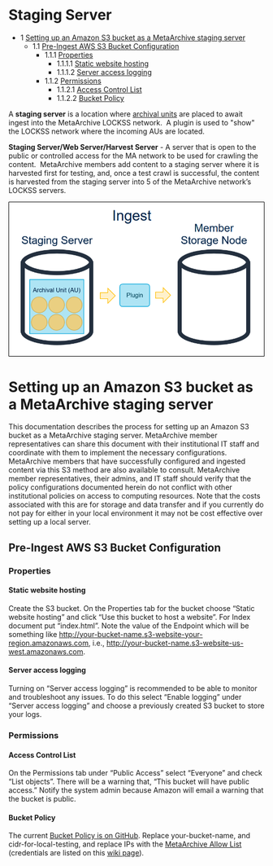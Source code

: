 Staging Server
==============


* 1 [Setting up an Amazon S3 bucket as a MetaArchive staging server](#StagingServer-SettingupanAmazonS3bucketasaMetaArchivestagingserver)
	+ 1.1 [Pre-Ingest AWS S3 Bucket Configuration](#StagingServer-Pre-IngestAWSS3BucketConfiguration)
		- 1.1.1 [Properties](#StagingServer-Properties)
			* 1.1.1.1 [Static website hosting](#StagingServer-Staticwebsitehosting)
			* 1.1.1.2 [Server access logging](#StagingServer-Serveraccesslogging)
		- 1.1.2 [Permissions](#StagingServer-Permissions)
			* 1.1.2.1 [Access Control List](#StagingServer-AccessControlList)
			* 1.1.2.2 [Bucket Policy](#StagingServer-BucketPolicy)


A **staging server** is a location where [archival units](/public-documentation/MetaArchive-Cooperative/Knowledge-Base/Archival-Units-(AUs)) are placed to await ingest into the MetaArchive LOCKSS network.  A plugin is used to "show" the LOCKSS network where the incoming AUs are located.

**Staging Server/Web Server/Harvest Server** - A server that is open to the public or controlled access for the MA network to be used for crawling the content.  MetaArchive members add content to a staging server where it is harvested first for testing, and, once a test crawl is successful, the content is harvested from the staging server into 5 of the MetaArchive network’s LOCKSS servers.

![Ingest_02.png](attachments/Ingest_02.png)

Setting up an Amazon S3 bucket as a MetaArchive staging server
==============================================================

This documentation describes the process for setting up an Amazon S3 bucket as a MetaArchive staging server. MetaArchive member representatives can share this document with their institutional IT staff and coordinate with them to implement the necessary configurations. MetaArchive members that have successfully configured and ingested content via this S3 method are also available to consult. MetaArchive member representatives, their admins, and IT staff should verify that the policy configurations documented herein do not conflict with other institutional policies on access to computing resources. Note that the costs associated with this are for storage and data transfer and if you currently do not pay for either in your local environment it may not be cost effective over setting up a local server. 

Pre-Ingest AWS S3 Bucket Configuration
--------------------------------------

### Properties

#### Static website hosting

Create the S3 bucket. On the Properties tab for the bucket choose “Static website hosting” and click “Use this bucket to host a website”. For Index document put “index.html”. Note the value of the Endpoint which will be something like <http://your-bucket-name.s3-website-your-region.amazonaws.com>, i.e., <http://your-bucket-name.s3-website-us-west.amazonaws.com>. 

#### Server access logging

Turning on “Server access logging” is recommended to be able to monitor and troubleshoot any issues. To do this select “Enable logging” under “Server access logging” and choose a previously created S3 bucket to store your logs.

### Permissions

#### Access Control List

On the Permissions tab under “Public Access” select “Everyone” and check “List objects”. There will be a warning that, “This bucket will have public access.” Notify the system admin because Amazon will email a warning that the bucket is public. 

#### Bucket Policy

The current [Bucket Policy is on GitHub](https://github.com/hannahlwang/metaarchive-s3-bucket-policy). Replace your-bucket-name, and cidr-for-local-testing, and replace IPs with the [MetaArchive Allow List](http://admin.metaarchive.org/protected/network/ips/metaarchive.ips) (credentials are listed on this [wiki page](https://wiki.metaarchive.org/metawiki/index.php/Credentials)).

